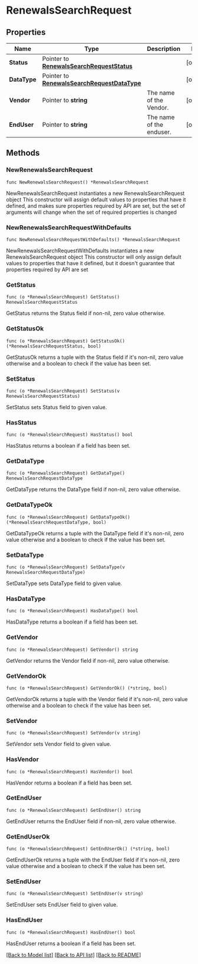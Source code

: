 # RenewalsSearchRequest

## Properties

Name | Type | Description | Notes
------------ | ------------- | ------------- | -------------
**Status** | Pointer to [**RenewalsSearchRequestStatus**](RenewalsSearchRequestStatus.md) |  | [optional] 
**DataType** | Pointer to [**RenewalsSearchRequestDataType**](RenewalsSearchRequestDataType.md) |  | [optional] 
**Vendor** | Pointer to **string** | The name of the Vendor. | [optional] 
**EndUser** | Pointer to **string** | The name of the enduser.  | [optional] 

## Methods

### NewRenewalsSearchRequest

`func NewRenewalsSearchRequest() *RenewalsSearchRequest`

NewRenewalsSearchRequest instantiates a new RenewalsSearchRequest object
This constructor will assign default values to properties that have it defined,
and makes sure properties required by API are set, but the set of arguments
will change when the set of required properties is changed

### NewRenewalsSearchRequestWithDefaults

`func NewRenewalsSearchRequestWithDefaults() *RenewalsSearchRequest`

NewRenewalsSearchRequestWithDefaults instantiates a new RenewalsSearchRequest object
This constructor will only assign default values to properties that have it defined,
but it doesn't guarantee that properties required by API are set

### GetStatus

`func (o *RenewalsSearchRequest) GetStatus() RenewalsSearchRequestStatus`

GetStatus returns the Status field if non-nil, zero value otherwise.

### GetStatusOk

`func (o *RenewalsSearchRequest) GetStatusOk() (*RenewalsSearchRequestStatus, bool)`

GetStatusOk returns a tuple with the Status field if it's non-nil, zero value otherwise
and a boolean to check if the value has been set.

### SetStatus

`func (o *RenewalsSearchRequest) SetStatus(v RenewalsSearchRequestStatus)`

SetStatus sets Status field to given value.

### HasStatus

`func (o *RenewalsSearchRequest) HasStatus() bool`

HasStatus returns a boolean if a field has been set.

### GetDataType

`func (o *RenewalsSearchRequest) GetDataType() RenewalsSearchRequestDataType`

GetDataType returns the DataType field if non-nil, zero value otherwise.

### GetDataTypeOk

`func (o *RenewalsSearchRequest) GetDataTypeOk() (*RenewalsSearchRequestDataType, bool)`

GetDataTypeOk returns a tuple with the DataType field if it's non-nil, zero value otherwise
and a boolean to check if the value has been set.

### SetDataType

`func (o *RenewalsSearchRequest) SetDataType(v RenewalsSearchRequestDataType)`

SetDataType sets DataType field to given value.

### HasDataType

`func (o *RenewalsSearchRequest) HasDataType() bool`

HasDataType returns a boolean if a field has been set.

### GetVendor

`func (o *RenewalsSearchRequest) GetVendor() string`

GetVendor returns the Vendor field if non-nil, zero value otherwise.

### GetVendorOk

`func (o *RenewalsSearchRequest) GetVendorOk() (*string, bool)`

GetVendorOk returns a tuple with the Vendor field if it's non-nil, zero value otherwise
and a boolean to check if the value has been set.

### SetVendor

`func (o *RenewalsSearchRequest) SetVendor(v string)`

SetVendor sets Vendor field to given value.

### HasVendor

`func (o *RenewalsSearchRequest) HasVendor() bool`

HasVendor returns a boolean if a field has been set.

### GetEndUser

`func (o *RenewalsSearchRequest) GetEndUser() string`

GetEndUser returns the EndUser field if non-nil, zero value otherwise.

### GetEndUserOk

`func (o *RenewalsSearchRequest) GetEndUserOk() (*string, bool)`

GetEndUserOk returns a tuple with the EndUser field if it's non-nil, zero value otherwise
and a boolean to check if the value has been set.

### SetEndUser

`func (o *RenewalsSearchRequest) SetEndUser(v string)`

SetEndUser sets EndUser field to given value.

### HasEndUser

`func (o *RenewalsSearchRequest) HasEndUser() bool`

HasEndUser returns a boolean if a field has been set.


[[Back to Model list]](../README.md#documentation-for-models) [[Back to API list]](../README.md#documentation-for-api-endpoints) [[Back to README]](../README.md)


